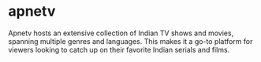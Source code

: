 # apnetv
Apnetv hosts an extensive collection of Indian TV shows and movies, spanning multiple genres and languages. This makes it a go-to platform for viewers looking to catch up on their favorite Indian serials and films.
